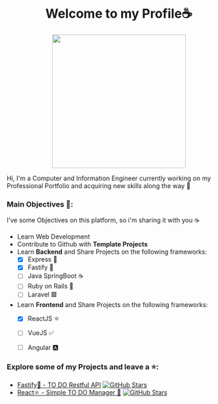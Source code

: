 <h1 align="center"> Welcome to my Profile☕</h1>


<p align="center">
  <a href="https://github.com/Nikorasu-d">
    <img src="https://gh-readme-profile.vercel.app/api?username=Nikorasu-d&theme=catppuccin-macchiato&locale=es&hide=issues&border_radius=7.5&disabled_animations=true" height="300px";">
  </a>
</p>



Hi, I'm a Computer and Information Engineer currently working on my Professional Portfolio and acquiring new skills along the way 📝




### Main Objectives 🎯:
I've some Objectives on this platform, so i'm sharing it with you ☕
- Learn Web Development
- Contribute to Github with **Template Projects**
- Learn **Backend** and Share Projects on the following frameworks:
  -  [x] Express 🚀
  -  [x] Fastify 🐯
  -  [ ] Java SpringBoot ☕
  -  [ ] Ruby on Rails 💎
  -  [ ] Laravel 🟥
- Learn **Frontend** and Share Projects on the following frameworks:
  -  [x] ReactJS ⚛️
  -  [ ] VueJS ✅
  -  [ ] Angular 🅰️


### Explore some of my Projects and leave a ⭐:
<ul>
  <li>
    <a href="https://github.com/Nikorasu-d/rest-api-fastify">Fastify🐯 - TO DO Restful API</a> 
    <a href="https://github.com/Nikorasu-d/rest-api-fastify">
    <img src="https://img.shields.io/github/stars/Nikorasu-d/rest-api-fastify?style=social" alt="GitHub Stars">
    </a>
  </a>
  </li>
  <li>
    <a href="https://github.com/Nikorasu-d/todo-manager-app">React⚛️ - Simple TO DO Manager 📝</a>
    <a href="https://github.com/Nikorasu-d/rest-api-fastify">
    <img src="https://img.shields.io/github/stars/Nikorasu-d/todo-manager-app?style=social" alt="GitHub Stars">
    </a>
  </li>
</ul>
  
